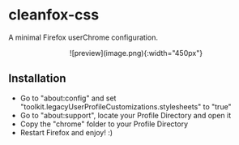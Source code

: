 # cleanfox-css

A minimal Firefox userChrome configuration.

<div style="text-align:center">
  ![preview](image.png){:width="450px"}
</div>

## Installation

- Go to "about:config" and set "toolkit.legacyUserProfileCustomizations.stylesheets" to "true"
- Go to "about:support", locate your Profile Directory and open it
- Copy the "chrome" folder to your Profile Directory
- Restart Firefox and enjoy! :)
